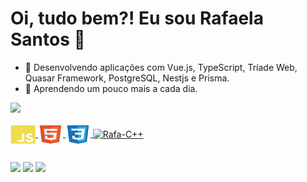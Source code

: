 # Oi, tudo bem?! Eu sou Rafaela Santos 👋

- 🔭 Desenvolvendo aplicações com Vue.js, TypeScript, Tríade Web, Quasar Framework, PostgreSQL, Nestjs e Prisma.
- 🌱 Aprendendo um pouco mais a cada dia.

<div>
  <a href="https://github.com/rafaelams17">
  <img height="250px" src="https://github-readme-stats.vercel.app/api/top-langs/?username=rafaelams17&layout=compact&langs_count=7&theme=dracula"/>
 </div>
 
  <div style="display: inline_block"><br>
  <img align="center" alt="Rafa-Js" height="30" width="40" src="https://raw.githubusercontent.com/devicons/devicon/master/icons/javascript/javascript-plain.svg">
  <img align="center" alt="Rafa-HTML" height="30" width="40" src="https://raw.githubusercontent.com/devicons/devicon/master/icons/html5/html5-original.svg">
  <img align="center" alt="Rafa-CSS" height="30" width="40" src="https://raw.githubusercontent.com/devicons/devicon/master/icons/css3/css3-original.svg">
  <img align="center" alt="Rafa-C++" height="30" width="40" src="https://cdn.jsdelivr.net/gh/devicons/devicon/icons/cplusplus/cplusplus-original.svg">
  </div>
  
  ##
 <div> 
  <a href="https://www.instagram.com/rafaelams17/" target="_blank"><img src="https://img.shields.io/badge/-Instagram-%23E4405F?style=for-the-badge&logo=instagram&logoColor=white" target="_blank"></a>
 <a href="https://discord.com/channels/@me" target="_blank"><img src="https://img.shields.io/badge/Discord-7289DA?style=for-the-badge&logo=discord&logoColor=white" target="_blank"></a> 
  <a href="https://www.linkedin.com/in/rafaelasantoss/" target="_blank"><img src="https://img.shields.io/badge/-LinkedIn-%230077B5?style=for-the-badge&logo=linkedin&logoColor=white" target="_blank"></a> 
</div>
